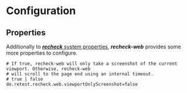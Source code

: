 # Configuration

## Properties

Additionally to [***recheck*** system properties](../../recheck/usage/configuration.md), ***recheck-web*** provides some more properties to configure.

```properties
# If true, recheck-web will only take a screenshot of the current viewport. Otherwise, recheck-web
# will scroll to the page end using an internal timeout.
# true | false
de.retest.recheck.web.viewportOnlyScreenshot=false
```
